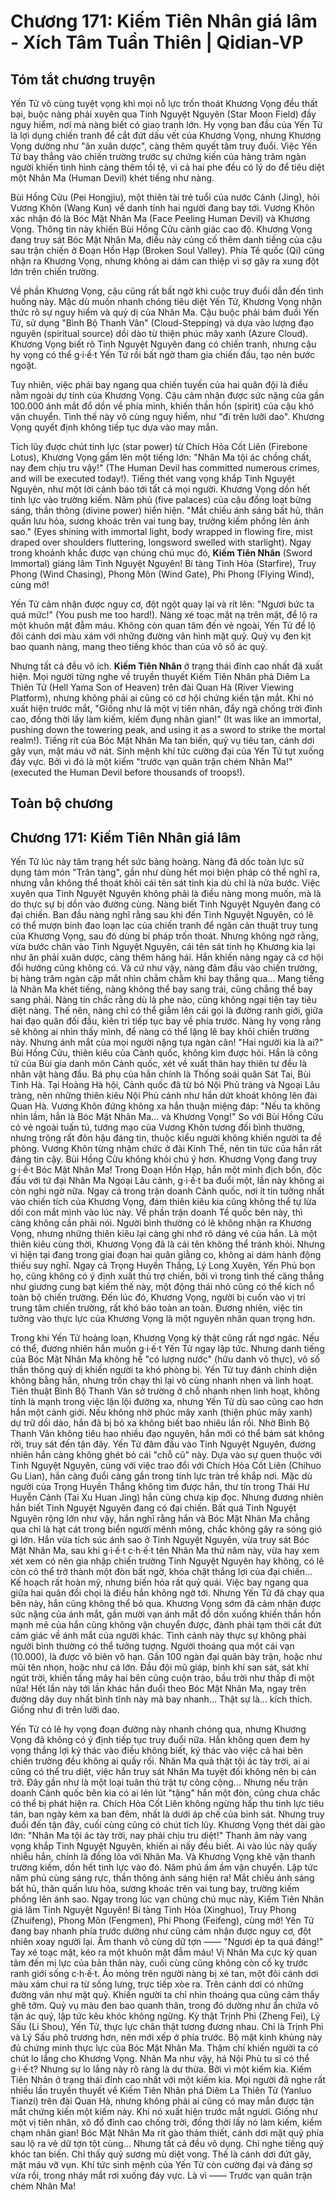 # Chương 171: Kiếm Tiên Nhân giá lâm - Xích Tâm Tuần Thiên | Qidian-VP

## Tóm tắt chương truyện

Yến Tử vô cùng tuyệt vọng khi mọi nỗ lực trốn thoát Khương Vọng đều thất bại, buộc nàng phải xuyên qua Tinh Nguyệt Nguyên (Star Moon Field) đầy nguy hiểm, nơi mà nàng biết có giao tranh lớn. Hy vọng ban đầu của Yến Tử là lợi dụng chiến tranh để cắt đứt dấu vết của Khương Vọng, nhưng Khương Vọng dường như "ăn xuân dược", càng thêm quyết tâm truy đuổi. Việc Yến Tử bay thẳng vào chiến trường trước sự chứng kiến của hàng trăm ngàn người khiến tình hình càng thêm tồi tệ, vì cả hai phe đều có lý do để tiêu diệt một Nhân Ma (Human Devil) khét tiếng như nàng.

Bùi Hồng Cửu (Pei Hongjiu), một thiên tài trẻ tuổi của nước Cảnh (Jing), hỏi Vương Khôn (Wang Kun) về danh tính hai người đang bay tới. Vương Khôn xác nhận đó là Bóc Mặt Nhân Ma (Face Peeling Human Devil) và Khương Vọng. Thông tin này khiến Bùi Hồng Cửu cảnh giác cao độ. Khương Vọng đang truy sát Bóc Mặt Nhân Ma, điều này củng cố thêm danh tiếng của cậu sau trận chiến ở Đoạn Hồn Hạp (Broken Soul Valley). Phía Tề quốc (Qi) cũng nhận ra Khương Vọng, nhưng không ai dám can thiệp vì sợ gây ra xung đột lớn trên chiến trường.

Về phần Khương Vọng, cậu cũng rất bất ngờ khi cuộc truy đuổi dẫn đến tình huống này. Mặc dù muốn nhanh chóng tiêu diệt Yến Tử, Khương Vọng nhận thức rõ sự nguy hiểm và quỷ dị của Nhân Ma. Cậu buộc phải bám đuổi Yến Tử, sử dụng "Bình Bộ Thanh Vân" (Cloud-Stepping) và dựa vào lượng đạo nguyên (spiritual source) dồi dào từ thiện phúc mây xanh (Azure Cloud). Khương Vọng biết rõ Tinh Nguyệt Nguyên đang có chiến tranh, nhưng cậu hy vọng có thể g·i·ế·t Yến Tử rồi bất ngờ tham gia chiến đấu, tạo nên bước ngoặt.

Tuy nhiên, việc phải bay ngang qua chiến tuyến của hai quân đội là điều nằm ngoài dự tính của Khương Vọng. Cậu cảm nhận được sức nặng của gần 100.000 ánh mắt đổ dồn về phía mình, khiến thần hồn (spirit) của cậu khó vận chuyển. Tình thế này vô cùng nguy hiểm, như "đi trên lưỡi dao". Khương Vọng quyết định không tiếp tục dựa vào may mắn.

Tích lũy được chút tinh lực (star power) từ Chích Hỏa Cốt Liên (Firebone Lotus), Khương Vọng gầm lên một tiếng lớn: "Nhân Ma tội ác chồng chất, nay đem chịu tru vậy!" (The Human Devil has committed numerous crimes, and will be executed today!). Tiếng thét vang vọng khắp Tinh Nguyệt Nguyên, như một lời cảnh báo tới tất cả mọi người. Khương Vọng dồn hết tinh lực vào trường kiếm. Năm phủ (five palaces) của cậu đồng loạt bừng sáng, thần thông (divine power) hiển hiện. "Mắt chiếu ánh sáng bất hủ, thân quấn lưu hỏa, sương khoác trên vai tung bay, trường kiếm phồng lên ánh sao." (Eyes shining with immortal light, body wrapped in flowing fire, mist draped over shoulders fluttering, longsword swelled with starlight). Ngay trong khoảnh khắc được vạn chúng chú mục đó, **Kiếm Tiên Nhân** (Sword Immortal) giáng lâm Tinh Nguyệt Nguyên! Bí tàng Tinh Hỏa (Starfire), Truy Phong (Wind Chasing), Phong Môn (Wind Gate), Phi Phong (Flying Wind), cùng mở!

Yến Tử cảm nhận được nguy cơ, đột ngột quay lại và rít lên: "Ngươi bức ta quá mức!" (You push me too hard!). Nàng xé toạc mặt nạ trên mặt, để lộ ra một khuôn mặt đẫm máu. Không còn quan tâm đến vẻ ngoài, Yến Tử để lộ đôi cánh dơi màu xám với những đường vân hình mặt quỷ. Quỷ vụ đen kịt bao quanh nàng, mang theo tiếng khóc than của vô số ác quỷ.

Nhưng tất cả đều vô ích. **Kiếm Tiên Nhân** ở trạng thái đỉnh cao nhất đã xuất hiện. Mọi người từng nghe về truyền thuyết Kiếm Tiên Nhân phá Diêm La Thiên Tử (Hell Yama Son of Heaven) trên đài Quan Hà (River Viewing Platform), nhưng không phải ai cũng có cơ hội chứng kiến tận mắt. Khi nó xuất hiện trước mắt, "Giống như là một vị tiên nhân, đẩy ngã chống trời đỉnh cao, đồng thời lấy làm kiếm, kiếm đụng nhân gian!" (It was like an immortal, pushing down the towering peak, and using it as a sword to strike the mortal realm!). Tiếng rít của Bóc Mặt Nhân Ma tan biến, quỷ vụ tiêu tan, cánh dơi gãy vụn, mặt máu vỡ nát. Sinh mệnh khí tức cường đại của Yến Tử tụt xuống đáy vực. Bởi vì đó là một kiếm "trước vạn quân trận chém Nhân Ma!" (executed the Human Devil before thousands of troops!).

## Toàn bộ chương

## Chương 171: Kiếm Tiên Nhân giá lâm

Yến Tử lúc này tâm trạng hết sức bàng hoàng.
Nàng đã dốc toàn lực sử dụng tám món "Trân tàng", gần như dùng hết mọi biện pháp có thể nghĩ ra, nhưng vẫn không thể thoát khỏi cái tên sát tinh kia dù chỉ là nửa bước.
Việc xuyên qua Tinh Nguyệt Nguyên không phải là điều nàng mong muốn, mà là do thực sự bị dồn vào đường cùng.
Nàng biết Tinh Nguyệt Nguyên đang có đại chiến.
Ban đầu nàng nghĩ rằng sau khi đến Tinh Nguyệt Nguyên, có lẽ có thể mượn binh đao loạn lạc của chiến tranh để ngăn cản thuật truy tung của Khương Vọng, sau đó dùng bí pháp trốn thoát.
Nhưng không ngờ rằng, vừa bước chân vào Tinh Nguyệt Nguyên, cái tên sát tinh họ Khương kia lại như ăn phải xuân dược, càng thêm hăng hái.
Hắn khiến nàng ngay cả cơ hội đổi hướng cũng không có.
Và cứ như vậy, nàng đâm đầu vào chiến trường, bị hàng trăm ngàn cặp mắt nhìn chằm chằm khi bay thẳng qua...
Mang tiếng là Nhân Ma khét tiếng, nàng không thể bay sang trái, cũng chẳng thể bay sang phải.
Nàng tin chắc rằng dù là phe nào, cũng không ngại tiện tay tiêu diệt nàng.
Thế nên, nàng chỉ có thể giẫm lên cái gọi là đường ranh giới, giữa hai đạo quân đối đầu, kiên trì tiếp tục bay về phía trước.
Nàng hy vọng rằng sẽ không ai nhìn thấy mình, để nàng có thể lặng lẽ bay khỏi chiến trường này.
Nhưng ánh mắt của mọi người nặng tựa ngàn cân!
"Hai người kia là ai?" Bùi Hồng Cửu, thiên kiêu của Cảnh quốc, không kìm được hỏi.
Hắn là công tử của Bùi gia danh môn Cảnh quốc, xét về xuất thân hay thiên tư đều là nhân vật hàng đầu. Bá phụ của hắn chính là Thống soái quân Sát Tai, Bùi Tinh Hà.
Tại Hoàng Hà hội, Cảnh quốc đã từ bỏ Nội Phủ tràng và Ngoại Lâu tràng, nên những thiên kiêu Nội Phủ cảnh như hắn dứt khoát không lên đài Quan Hà.
Vương Khôn đứng không xa hắn thuận miệng đáp: "Nếu ta không nhìn lầm, hẳn là Bóc Mặt Nhân Ma... và Khương Vọng!"
So với Bùi Hồng Cửu có vẻ ngoài tuấn tú, tướng mạo của Vương Khôn tương đối bình thường, nhưng trông rất đôn hậu đáng tin, thuộc kiểu người không khiến người ta đề phòng.
Vương Khôn từng nhậm chức ở đài Kính Thế, nên tin tức của hắn rất đáng tin cậy.
Bùi Hồng Cửu không khỏi chú ý hơn.
Khương Vọng đang truy g·i·ế·t Bóc Mặt Nhân Ma!
Trong Đoạn Hồn Hạp, hắn một mình địch bốn, độc đấu với tứ đại Nhân Ma Ngoại Lâu cảnh, g·i·ế·t ba đuổi một, lần này không ai còn nghi ngờ nữa.
Ngay cả trong trận doanh Cảnh quốc, nơi ít tin tưởng nhất vào chiến tích của Khương Vọng, đám thiên kiêu kia cũng không thể tự lừa dối con mắt mình vào lúc này.
Về phần trận doanh Tề quốc bên này, thì càng không cần phải nói. Người bình thường có lẽ không nhận ra Khương Vọng, nhưng những thiên kiêu lại càng ghi nhớ rõ dáng vẻ của hắn.
Là một thiên kiêu cùng thời, Khương Vọng đã là cái tên không thể tránh khỏi.
Nhưng vì hiện tại đang trong giai đoạn hai quân giằng co, không ai dám hành động thiếu suy nghĩ.
Ngay cả Trọng Huyền Thắng, Lý Long Xuyên, Yến Phủ bọn họ, cũng không có ý định xuất thủ trợ chiến, bởi vì trong tình thế căng thẳng như giương cung bạt kiếm thế này, một động thái nhỏ cũng có thể kích nổ toàn bộ chiến trường. Đến lúc đó, Khương Vọng, người bị cuốn vào vị trí trung tâm chiến trường, rất khó bảo toàn an toàn.
Đương nhiên, việc tin tưởng vào thực lực của Khương Vọng là một nguyên nhân quan trọng hơn.

Trong khi Yến Tử hoảng loạn, Khương Vọng kỳ thật cũng rất ngơ ngác.
Nếu có thể, đương nhiên hắn muốn g·i·ế·t Yến Tử ngay lập tức.
Nhưng danh tiếng của Bóc Mặt Nhân Ma không hề "có lượng nước" (hữu danh vô thực), vô số thần thông quỷ dị khiến người ta khó phòng bị.
Yến Tử tuy đánh chính diện không bằng hắn, nhưng trốn chạy thì lại vô cùng nhanh nhẹn và linh hoạt.
Tiên thuật Bình Bộ Thanh Vân sở trường ở chỗ nhanh nhẹn linh hoạt, không tính là mạnh trong việc lặn lội đường xa, nhưng Yến Tử dù sao cũng cao hơn hắn một cảnh giới.
Nếu không nhờ phúc mây xanh (thiện phúc mây xanh) dự trữ dồi dào, hắn đã bị bỏ xa không biết bao nhiêu lần rồi.
Nhờ Bình Bộ Thanh Vân không tiêu hao nhiều đạo nguyên, hắn mới có thể bám sát không rời, truy sát đến tận đây.
Yến Tử đâm đầu vào Tinh Nguyệt Nguyên, đương nhiên hắn càng không ghét bỏ cái "chỗ cũ" này.
Dựa vào sự quen thuộc với Tinh Nguyệt Nguyên, cùng với việc trao đổi với Chích Hỏa Cốt Liên (Chihuo Gu Lian), hắn càng đuổi càng gần trong tinh lực tràn trề khắp nơi.
Mặc dù người của Trọng Huyền Thắng không tìm được hắn, thư tín trong Thái Hư Huyễn Cảnh (Tai Xu Huan Jing) hắn cũng chưa kịp đọc.
Nhưng đương nhiên hắn biết Tinh Nguyệt Nguyên đang có đại chiến.
Bất quá Tinh Nguyệt Nguyên rộng lớn như vậy, hắn nghĩ rằng hắn và Bóc Mặt Nhân Ma chẳng qua chỉ là hạt cát trong biển người mênh mông, chắc không gây ra sóng gió gì lớn. Hắn vừa tích súc ánh sao ở Tinh Nguyệt Nguyên, vừa truy sát Bóc Mặt Nhân Ma, sau khi g·i·ế·t c·h·ế·t tên Nhân Ma thứ năm này, vừa hay xem xét xem có nên gia nhập chiến trường Tinh Nguyệt Nguyên hay không, có lẽ còn có thể trở thành một đòn bất ngờ, khóa chặt thắng lợi của đại chiến...
Kế hoạch rất hoàn mỹ, nhưng biến hóa rất quỷ quái.
Việc bay ngang qua giữa hai quân đối chọi là điều hắn không ngờ tới.
Nhưng Yến Tử đã chạy qua bên này, hắn cũng không thể bỏ qua.
Khương Vọng sớm đã cảm nhận được sức nặng của ánh mắt, gần mười vạn ánh mắt đổ dồn xuống khiến thần hồn mạnh mẽ của hắn cũng không vận chuyển được, đành phải tạm thời cắt đứt cảm giác về ánh mắt của người khác.
Tình cảnh này thực sự không phải người bình thường có thể tưởng tượng.
Người thoáng qua một cái vạn (10.000), là được vô biên vô hạn.
Gần 100 ngàn đại quân bày trận, hoặc như mũi tên nhọn, hoặc như cá lớn. Đầu đội mũ giáp, binh khí san sát, sát khí ngút trời, khiến tầng mây hai bên cũng cuộn trào, bầu trời như thấp đi một nửa!
Hết lần này tới lần khác hắn đuổi theo Bóc Mặt Nhân Ma, ngay trên đường dây duy nhất bình tĩnh này mà bay nhanh...
Thật sự là... kích thích.
Giống như đi trên lưỡi dao.

Yến Tử có lẽ hy vọng đoạn đường này nhanh chóng qua, nhưng Khương Vọng đã không có ý định tiếp tục truy đuổi nữa.
Hắn không quen đem hy vọng thắng lợi ký thác vào điều không biết, ký thác vào việc cả hai bên chiến trường đều không ai quấy rối.
Nhân Ma quả thật tội ác tày trời, ai ai cũng có thể tru diệt, việc hắn truy sát Nhân Ma tuyệt đối không nên bị cản trở. Đây gần như là một loại tuân thủ trật tự công cộng... Nhưng nếu trận doanh Cảnh quốc bên kia có ai lén lút "tặng" hắn một đòn, cũng chưa chắc có thể bị phát hiện ra.
Chích Hỏa Cốt Liên không ngừng hấp thu tinh lực tiêu tán, ban ngày kém xa ban đêm, nhất là dưới áp chế của binh sát.
Nhưng truy đuổi đến tận đây, cuối cùng cũng có chút tích lũy.
Khương Vọng thét dài gào lớn: "Nhân Ma tội ác tày trời, nay phải chịu tru diệt!"
Thanh âm này vang vọng khắp Tinh Nguyệt Nguyên, khiến ai nấy đều biết.
Ai vào lúc này quấy nhiễu hắn, chính là đồng lõa với Nhân Ma.
Và Khương Vọng khẽ vặn thanh trường kiếm, dồn hết tinh lực vào đó.
Năm phủ ầm ầm vận chuyển.
Lập tức năm phủ cùng sáng rực, thần thông ánh sáng hiện ra!
Mắt chiếu ánh sáng bất hủ, thân quấn lưu hỏa, sương khoác trên vai tung bay, trường kiếm phồng lên ánh sao.
Ngay trong lúc vạn chúng chú mục này, Kiếm Tiên Nhân giá lâm Tinh Nguyệt Nguyên!
Bí tàng Tinh Hỏa (Xinghuo), Truy Phong (Zhuifeng), Phong Môn (Fengmen), Phi Phong (Feifeng), cùng mở!
Yến Tử đang bay nhanh phía trước dường như cũng cảm nhận được nguy cơ, đột nhiên xoay người lại.
Âm thanh vô cùng dữ tợn —— "Ngươi ép ta quá đáng!"
Tay xé toạc mặt, kéo ra một khuôn mặt đẫm máu!
Vị Nhân Ma cực kỳ quan tâm đến mị lực của bản thân này, cuối cùng cũng không còn cố kỵ trước ranh giới sống c·h·ế·t.
Áo mỏng trên người nàng bị xé tan, một đôi cánh dơi màu xám chui ra từ sống lưng, trực tiếp xòe ra.
Trên cánh dơi có những đường vân như mặt quỷ.
Khiến người ta chỉ nhìn thoáng qua cũng cảm thấy ghê tởm.
Quỷ vụ màu đen bao quanh thân, trong đó dường như ẩn chứa vô tận ác quỷ, lập tức kêu khóc không ngừng.
Kỳ thật Trịnh Phì (Zheng Fei), Lý Sấu (Li Shou), Yến Tử, thực lực chân thật tương đương nhau. Chỉ là Trịnh Phì và Lý Sấu phô trương hơn, nên mới xếp ở phía trước.
Bộ mặt kinh khủng này đủ chứng minh thực lực của Bóc Mặt Nhân Ma.
Thậm chí khiến người ta có chút lo lắng cho Khương Vọng.
Nhân Ma như vậy, há Nội Phủ tu sĩ có thể g·i·ế·t?
Nhưng sự lo lắng này rõ ràng là dư thừa.
Bởi vì một kiếm kia.
Kiếm Tiên Nhân ở trạng thái đỉnh cao nhất với một kiếm kia.
Mọi người đã nghe rất nhiều lần truyền thuyết về Kiếm Tiên Nhân phá Diêm La Thiên Tử (Yanluo Tianzi) trên đài Quan Hà, nhưng không phải ai cũng có may mắn được tận mắt chứng kiến một kiếm này.
Khi nó xuất hiện trước mắt ngươi.
Giống như một vị tiên nhân, xô đổ đỉnh cao chống trời, đồng thời lấy nó làm kiếm, kiếm chạm nhân gian!
Bóc Mặt Nhân Ma rít gào thảm thiết, cánh dơi mặt quỷ phía sau lộ ra vẻ dữ tợn tột cùng...
Nhưng tất cả đều vô dụng.
Chỉ nghe tiếng quỷ khóc tan biến.
Chỉ thấy quỷ sương mù diệt vong.
Thế là cánh dơi đứt gãy, mặt máu vỡ vụn.
Khí tức sinh mệnh của Yến Tử còn cường đại và đáng sợ vừa rồi, trong nháy mắt rơi xuống đáy vực.
Là vì ——
Trước vạn quân trận chém Nhân Ma!